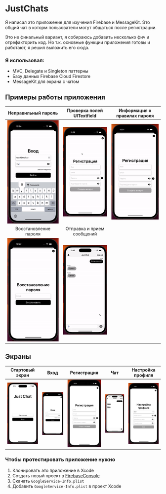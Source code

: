 # JustChats

Я написал это приложение для изучения Firebase и MessageKit. 
Это общий чат в которм пользователи могут общаться после регистрации.

Это не финальный вариант, я собираюсь добавить несколько фич и отрефакторить код. 
Но т.к. основные функции приложения готовы и работают, я решил выложить его сюда.

### Я использовал:
- MVC, Delegate и Singleton паттерны
- Базу данных Firebase Cloud Firestore
- MessageKit для экрана с чатом

## Примеры работы приложения

Неправильный пароль | Проверка полей UITextfield | Информация о правилах пароля
:---: | :---: | :---:
<img src="https://github.com/dudkaDev/JustChats/blob/main/Gifs/wrongPassword.gif" width="250"> | <img src="https://github.com/dudkaDev/JustChats/blob/main/Gifs/checkTextfields.gif" width="250"> | <img src="https://github.com/dudkaDev/JustChats/blob/main/Gifs/passwordInfo.gif" width="250"> |
Восстановление пароля | Отправка и прием сообщений
<img src="https://github.com/dudkaDev/JustChats/blob/main/Gifs/resetPassword.gif" width="250"> | <img src="https://github.com/dudkaDev/JustChats/blob/main/Gifs/receivingNewMessages.gif" width="250"> |

## Экраны

Стартовый экран | Вход | Регистрация | Чат | Настройка профиля
:---: | :---: | :---: | :---: | :---:
<img src="https://github.com/dudkaDev/JustChats/blob/main/Images/starting.png" width="150"> | <img src="https://github.com/dudkaDev/JustChats/blob/main/Images/logIn.png" width="150"> | <img src="https://github.com/dudkaDev/JustChats/blob/main/Images/signUp.png" width="150"> | <img src="https://github.com/dudkaDev/JustChats/blob/main/Images/chat.png" width="150"> | <img src="https://github.com/dudkaDev/JustChats/blob/main/Images/setupProfile.png" width="150"> 

### Чтобы протестировать приложение нужно
1. Клонировать это приложение в Xcode
2. Cоздать новый проект в [FirebaseConsole](https://console.firebase.google.com/u/0/)
3. Скачать `GoogleService-Info.plist`
4. Добавить `GoogleService-Info.plist` в проект Xcode

